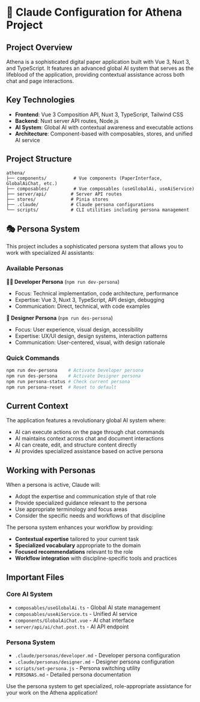 # 🧠 Claude Configuration for Athena Project

## Project Overview
Athena is a sophisticated digital paper application built with Vue 3, Nuxt 3, and TypeScript. It features an advanced global AI system that serves as the lifeblood of the application, providing contextual assistance across both chat and page interactions.

## Key Technologies
- **Frontend**: Vue 3 Composition API, Nuxt 3, TypeScript, Tailwind CSS
- **Backend**: Nuxt server API routes, Node.js
- **AI System**: Global AI with contextual awareness and executable actions
- **Architecture**: Component-based with composables, stores, and unified AI service

## Project Structure
```
athena/
├── components/          # Vue components (PaperInterface, GlobalAiChat, etc.)
├── composables/         # Vue composables (useGlobalAi, useAiService)
├── server/api/         # Server API routes
├── stores/             # Pinia stores
├── .claude/            # Claude persona configurations
└── scripts/            # CLI utilities including persona management
```

## 🎭 Persona System

This project includes a sophisticated persona system that allows you to work with specialized AI assistants:

### Available Personas

**👨‍💻 Developer Persona** (`npm run dev-persona`)
- Focus: Technical implementation, code architecture, performance
- Expertise: Vue 3, Nuxt 3, TypeScript, API design, debugging
- Communication: Direct, technical, with code examples

**🎨 Designer Persona** (`npm run des-persona`)
- Focus: User experience, visual design, accessibility
- Expertise: UX/UI design, design systems, interaction patterns
- Communication: User-centered, visual, with design rationale

### Quick Commands
```bash
npm run dev-persona    # Activate Developer persona
npm run des-persona    # Activate Designer persona
npm run persona-status # Check current persona
npm run persona-reset  # Reset to default
```

## Current Context
The application features a revolutionary global AI system where:
- AI can execute actions on the page through chat commands
- AI maintains context across chat and document interactions
- AI can create, edit, and structure content directly
- AI provides specialized assistance based on active persona

## Working with Personas

When a persona is active, Claude will:
- Adopt the expertise and communication style of that role
- Provide specialized guidance relevant to the persona
- Use appropriate terminology and focus areas
- Consider the specific needs and workflows of that discipline

The persona system enhances your workflow by providing:
- **Contextual expertise** tailored to your current task
- **Specialized vocabulary** appropriate to the domain
- **Focused recommendations** relevant to the role
- **Workflow integration** with discipline-specific tools and practices

## Important Files

### Core AI System
- `composables/useGlobalAi.ts` - Global AI state management
- `composables/useAiService.ts` - Unified AI service
- `components/GlobalAiChat.vue` - AI chat interface
- `server/api/ai/chat.post.ts` - AI API endpoint

### Persona System
- `.claude/personas/developer.md` - Developer persona configuration
- `.claude/personas/designer.md` - Designer persona configuration
- `scripts/set-persona.js` - Persona switching utility
- `PERSONAS.md` - Detailed persona documentation

Use the persona system to get specialized, role-appropriate assistance for your work on the Athena application!